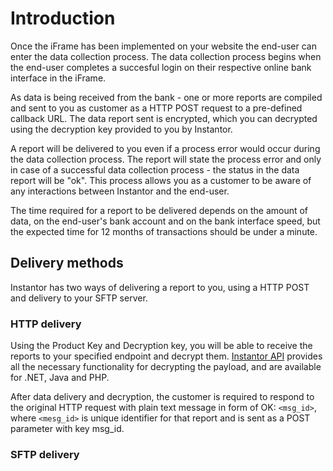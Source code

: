 # Introduction

Once the iFrame has been implemented on your website the end-user can enter the data collection process. The data collection process begins when the end-user completes a succesful login on their respective online bank interface in the iFrame.

As data is being received from the bank - one or more reports are compiled and sent to you as customer as a HTTP POST request to a pre-defined callback URL. The data report sent is encrypted, which you can decrypted using the decryption key provided to you by Instantor.

A report will be delivered to you even if a process error would occur during the data collection process. The report will state the process error and only in case of a successful data collection process - the status in the data report will be "ok". This process allows you as a customer to be aware of any interactions between Instantor and the end-user.

The time required for a report to be delivered depends on the amount of data, on the end-user's bank account and on the bank interface speed, but the expected time for 12 months of transactions should be under a minute.

## Delivery methods

Instantor has two ways of delivering a report to you, using a HTTP POST and delivery to your SFTP server.

### HTTP delivery

Using the Product Key and Decryption key, you will be able to receive the reports to your specified endpoint and decrypt them. [Instantor API](https://www.instantor.com/api/doc#api-download) provides all the necessary functionality for decrypting the payload, and are available for .NET, Java and PHP.

After data delivery and decryption, the customer is required to respond to the original HTTP request with plain text message in form of OK: `<msg_id>`, where `<mesg_id>`  is unique identifier for that report and is sent as a POST parameter with key msg\_id.

### SFTP delivery

